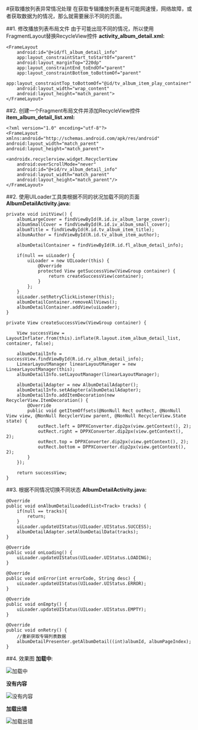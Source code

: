 #获取播放列表异常情况处理
在获取专辑播放列表是有可能网速慢，网络故障，或者获取数据为的情况，那么就需要展示不同的页面。

##1. 修改播放列表布局文件
由于可能出现不同的情况，所以使用FragmentLayout替换RecycleView控件
**activity_album_detail.xml:**

	<FrameLayout
        android:id="@+id/fl_album_detail_info"
        app:layout_constraintStart_toStartOf="parent"
        android:layout_marginTop="220dp"
        app:layout_constraintEnd_toEndOf="parent"
        app:layout_constraintBottom_toBottomOf="parent"
        app:layout_constraintTop_toBottomOf="@id/tv_album_item_play_container"
        android:layout_width="wrap_content"
        android:layout_height="match_parent">
    </FrameLayout>
    
##2. 创建一个Fragment布局文件并添加RecycleView控件
**item_album_detail_list.xml:**

	<?xml version="1.0" encoding="utf-8"?>
	<FrameLayout
    xmlns:android="http://schemas.android.com/apk/res/android"
    android:layout_width="match_parent"
    android:layout_height="match_parent">

    <androidx.recyclerview.widget.RecyclerView
        android:overScrollMode="never"
        android:id="@+id/rv_album_detail_info"
        android:layout_width="match_parent"
        android:layout_height="match_parent"/>
	</FrameLayout>

##2. 使用UILoader工具类根据不同的状况加载不同的页面
**AlbumDetailActivity.java:**

	private void initView() {
        albumLargeCover = findViewById(R.id.iv_album_large_cover);
        albumSmallCover = findViewById(R.id.iv_album_small_cover);
        albumTitle = findViewById(R.id.tv_album_item_title);
        albumAuthor = findViewById(R.id.tv_album_item_author);

        albumDetailContainer = findViewById(R.id.fl_album_detail_info);

        if(null == uiLoader) {
            uiLoader = new UILoader(this) {
                @Override
                protected View getSuccessView(ViewGroup container) {
                    return createSuccessView(container);
                }
            };
        }
        uiLoader.setRetryClickListener(this);
        albumDetailContainer.removeAllViews();
        albumDetailContainer.addView(uiLoader);
    }
   
   	private View createSuccessView(ViewGroup container) {

        View successView = LayoutInflater.from(this).inflate(R.layout.item_album_detail_list, container, false);

        albumDetailInfo = successView.findViewById(R.id.rv_album_detail_info);
        LinearLayoutManager linearLayoutManager = new LinearLayoutManager(this);
        albumDetailInfo.setLayoutManager(linearLayoutManager);

        albumDetailAdapter = new AlbumDetailAdapter();
        albumDetailInfo.setAdapter(albumDetailAdapter);
        albumDetailInfo.addItemDecoration(new RecyclerView.ItemDecoration() {
            @Override
            public void getItemOffsets(@NonNull Rect outRect, @NonNull View view, @NonNull RecyclerView parent, @NonNull RecyclerView.State state) {
                outRect.left = DPPXConverter.dip2px(view.getContext(), 2);
                outRect.right = DPPXConverter.dip2px(view.getContext(), 2);
                outRect.top = DPPXConverter.dip2px(view.getContext(), 2);
                outRect.bottom = DPPXConverter.dip2px(view.getContext(), 2);
            }
        });

        return successView;
    }

##3. 根据不同情况切换不同状态 
**AlbumDetailActivity.java:**

	@Override
    public void onAlbumDetailLoaded(List<Track> tracks) {
        if(null == tracks){
            return;
        }
        uiLoader.updateUIStatus(UILoader.UIStatus.SUCCESS);
        albumDetailAdapter.setAlbumDetailData(tracks);
    }
    
    @Override
    public void onLoading() {
        uiLoader.updateUIStatus(UILoader.UIStatus.LOADING);
    }

    @Override
    public void onError(int errorCode, String desc) {
        uiLoader.updateUIStatus(UILoader.UIStatus.ERROR);
    }

    @Override
    public void onEmpty() {
        uiLoader.updateUIStatus(UILoader.UIStatus.EMPTY);
    }
    
    @Override
    public void onRetry() {
        //重新获取专辑列表数据
        albumDetailPresenter.getAlbumDetail((int)albumId, albumPageIndex);
    }
    
##4. 效果图
**加载中**:

![加载中](./pics/AlbumDetailItemExceptionLoading.png)

**没有内容**

![没有内容](./pics/AlbumDetailItemExceptionEmpty.png)

**加载出错**

![加载出错](./pics/AlbumDetailItemExceptionError.png)